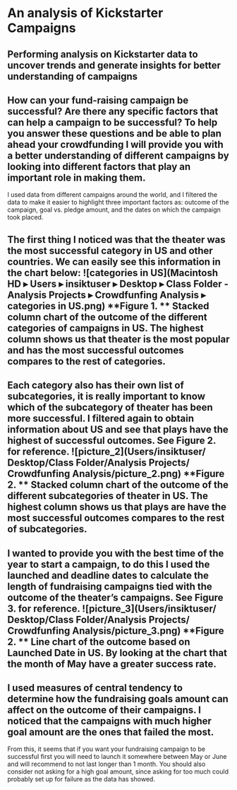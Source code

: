 # An analysis of Kickstarter Campaigns
Performing analysis on Kickstarter data to uncover trends and generate insights for better understanding of campaigns
---
How can your fund-raising campaign be successful? Are there any specific factors that can help a campaign to be successful? 
To help you answer these questions and be able to plan ahead your crowdfunding I will provide you with a better understanding of different campaigns by looking into different factors that play an important role in making them.
---
I used data from different campaigns around the world, and I filtered the data to make it easier to highlight three important factors as: outcome of the campaign, goal vs. pledge amount, and the dates on which the campaign took placed.

The first thing I noticed was that the theater was the most successful category in US and other countries. We can easily see this information in the chart below:
![categories in US](Macintosh HD⁩ ▸ ⁨Users⁩ ▸ ⁨insiktuser⁩ ▸ ⁨Desktop⁩ ▸ ⁨Class Folder - Analysis Projects⁩ ▸ ⁨Crowdfunfing Analysis⁩ ▸ categories in US.png)
**Figure 1. ** Stacked column chart of the outcome of the different categories of campaigns in US. The highest column shows us that theater is the most popular and has the most successful outcomes compares to the rest of categories.
--
Each category also has their own list of subcategories, it is really important to know which of the subcategory of theater has been more successful. I filtered again to obtain information about US and see that plays have the highest of successful outcomes. See Figure 2. for reference.
![picture_2](Users⁩/insiktuser⁩/⁨Desktop⁩/Class Folder/Analysis Projects⁩/⁨Crowdfunfing Analysis⁩/picture_2.png)
**Figure 2. ** Stacked column chart of the outcome of the different subcategories of theater in US. The highest column shows us that plays are have the most successful outcomes compares to the rest of subcategories.
--
I wanted to provide you with the best time of the year to start a campaign, to do this I used the launched and deadline dates to calculate the length of fundraising campaigns tied with the outcome of the theater’s campaigns. See Figure 3. for reference.
![picture_3](Users⁩/insiktuser⁩/⁨Desktop⁩/Class Folder/Analysis Projects⁩/⁨Crowdfunfing Analysis⁩/picture_3.png)
**Figure 2. ** Line chart of the outcome based on Launched Date in US. By looking at the chart that the month of May have a greater success rate.
--
I used measures of central tendency to determine how the fundraising goals amount can affect on the outcome of their campaigns. I noticed that the campaigns with much higher goal amount are the ones that failed the most. 
--
From this, it seems that if you want your fundraising campaign to be successful first you will need to launch it somewhere between May or June and will recommend to not last longer than 1 month. You should also consider not asking for a high goal amount, since asking for too much could probably set up for failure as the data has showed.
